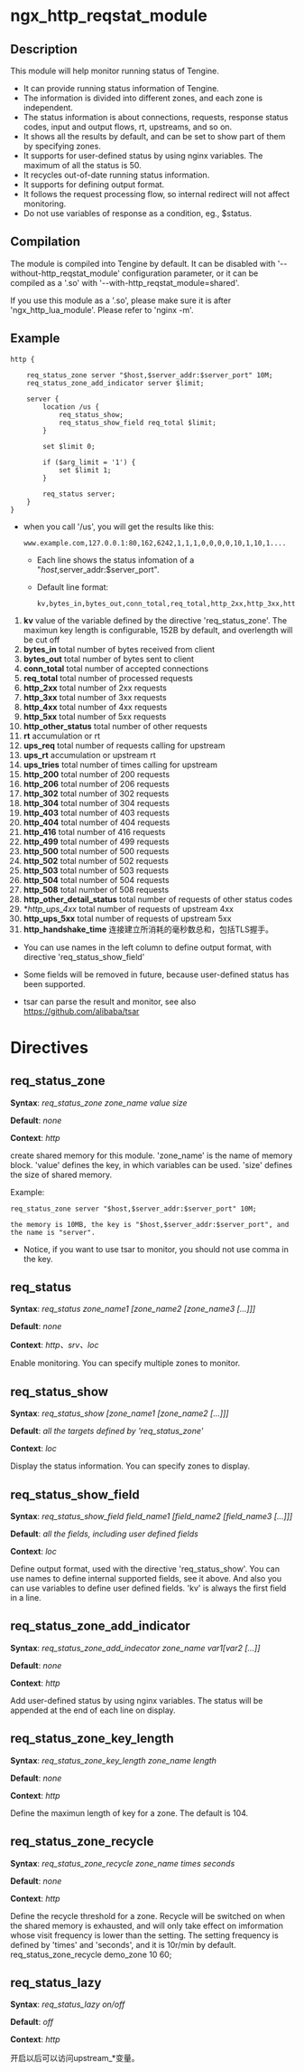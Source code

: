 # ngx_http_reqstat_module

## Description

This module will help monitor running status of Tengine.

- It can provide running status information of Tengine.
- The information is divided into different zones, and each zone is independent.
- The status information is about connections, requests, response status codes, input and output flows,
  rt, upstreams, and so on.
- It shows all the results by default, and can be set to show part of them by specifying zones.
- It supports for user-defined status by using nginx variables. The maximum of all the status is 50.
- It recycles out-of-date running status information.
- It supports for defining output format.
- It follows the request processing flow, so internal redirect will not affect monitoring.
- Do not use variables of response as a condition, eg., $status.

## Compilation

The module is compiled into Tengine by default. It can be disabled with '--without-http_reqstat_module'
configuration parameter, or it can be compiled as a '.so' with '--with-http_reqstat_module=shared'.

If you use this module as a '.so', please make sure it is after 'ngx_http_lua_module'. Please refer to
'nginx -m'.

## Example

```
http {

    req_status_zone server "$host,$server_addr:$server_port" 10M;
    req_status_zone_add_indicator server $limit;

    server {
        location /us {
            req_status_show;
            req_status_show_field req_total $limit;
        }

        set $limit 0;

        if ($arg_limit = '1') {
            set $limit 1;
        }

        req_status server;
    }
}
```

- when you call '/us', you will get the results like this:

  ```
  www.example.com,127.0.0.1:80,162,6242,1,1,1,0,0,0,0,10,1,10,1....
  ```

  - Each line shows the status infomation of a "$host,$server_addr:$server_port".

  - Default line format:

    ```
    kv,bytes_in,bytes_out,conn_total,req_total,http_2xx,http_3xx,http_4xx,http_5xx,http_other_status,rt,ups_req,ups_rt,ups_tries,http_200,http_206,http_302,http_304,http_403,http_404,http_416,http_499,http_500,http_502,http_503,http_504,http_508,http_other_detail_status,http_ups_4xx,http_ups_5xx,http_handshake_time
    ```

1. **kv** value of the variable defined by the directive 'req_status_zone'. The maximun key length is configurable, 152B by default, and overlength will be cut off
2. **bytes_in** total number of bytes received from client
3. **bytes_out** total number of bytes sent to client
4. **conn_total** total number of accepted connections
5. **req_total** total number of processed requests
6. **http_2xx** total number of 2xx requests
7. **http_3xx** total number of 3xx requests
8. **http_4xx** total number of 4xx requests
9. **http_5xx** total number of 5xx requests
10. **http_other_status** total number of other requests
11. **rt** accumulation or rt
12. **ups_req** total number of requests calling for upstream
13. **ups_rt** accumulation or upstream rt
14. **ups_tries** total number of times calling for upstream
15. **http_200** total number of 200 requests
16. **http_206** total number of 206 requests
17. **http_302** total number of 302 requests
18. **http_304** total number of 304 requests
19. **http_403** total number of 403 requests
20. **http_404** total number of 404 requests
21. **http_416** total number of 416 requests
22. **http_499** total number of 499 requests
23. **http_500** total number of 500 requests
24. **http_502** total number of 502 requests
25. **http_503** total number of 503 requests
26. **http_504** total number of 504 requests
27. **http_508** total number of 508 requests
28. **http_other_detail_status** total number of requests of other status codes
29. **http_ups_4xx* total number of requests of upstream 4xx
30. **http_ups_5xx** total number of requests of upstream 5xx
31. **http_handshake_time** 连接建立所消耗的毫秒数总和，包括TLS握手。


- You can use names in the left column to define output format, with directive 'req_status_show_field'

- Some fields will be removed in future, because user-defined status has been supported.

- tsar can parse the result and monitor, see also <https://github.com/alibaba/tsar>

# Directives

## req_status_zone

**Syntax**: *req_status_zone zone_name value size*

**Default**: *none*

**Context**: *http*

create shared memory for this module. 'zone_name' is the name of memory block. 'value' defines the key, in which variables can be used. 'size' defines the size of shared memory.

Example:

```
req_status_zone server "$host,$server_addr:$server_port" 10M;

the memory is 10MB, the key is "$host,$server_addr:$server_port", and the name is "server".
```

- Notice, if you want to use tsar to monitor, you should not use comma in the key.

## req_status

**Syntax**: *req_status zone_name1 [zone_name2 [zone_name3 [...]]]*

**Default**: *none*

**Context**: *http、srv、loc*

Enable monitoring. You can specify multiple zones to monitor.

## req_status_show

**Syntax**: *req_status_show [zone_name1 [zone_name2 [...]]]*

**Default**: *all the targets defined by 'req_status_zone'*

**Context**: *loc*

Display the status information. You can specify zones to display.

## req_status_show_field

**Syntax**: *req_status_show_field field_name1 [field_name2 [field_name3 [...]]]*

**Default**: *all the fields, including user defined fields*

**Context**: *loc*

Define output format, used with the directive 'req_status_show'. You can use names to define internal supported fields, see it above. And also you can use variables to define user defined fields. 'kv' is always the first field in a line.

## req_status_zone_add_indicator

**Syntax**: *req_status_zone_add_indecator zone_name $var1 [$var2 [...]]*

**Default**: *none*

**Context**: *http*

Add user-defined status by using nginx variables. The status will be appended at the end of each line on display.

## req_status_zone_key_length

**Syntax**: *req_status_zone_key_length zone_name length*

**Default**: *none*

**Context**: *http*

Define the maximun length of key for a zone. The default is 104.

## req_status_zone_recycle

**Syntax**: *req_status_zone_recycle zone_name times seconds*

**Default**: *none*

**Context**: *http*

Define the recycle threshold for a zone. Recycle will be switched on when the shared memory is exhausted, and will only take effect on imformation whose visit frequency is lower than the setting. The setting frequency is defined by 'times' and 'seconds', and it is 10r/min by default. req_status_zone_recycle demo_zone 10 60;

## req_status_lazy

**Syntax**: *req_status_lazy on/off*

**Default**: *off*

**Context**: *http*

开启以后可以访问upstream_*变量。
